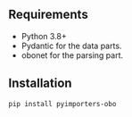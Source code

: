 ## Requirements

- Python 3.8+
- Pydantic for the data parts.
- obonet for the parsing part.

## Installation

```
pip install pyimporters-obo
```
